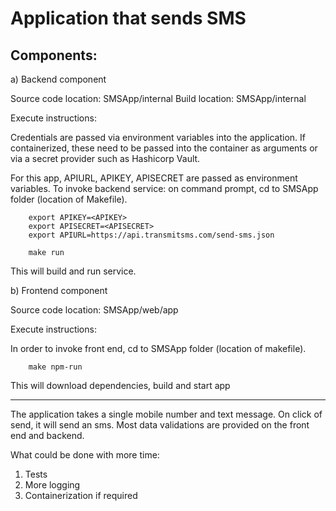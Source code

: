 Application that sends SMS
==========================

Components: 
----------

a) Backend component 

Source code location: SMSApp/internal
Build location: SMSApp/internal

Execute instructions:

Credentials are passed via environment variables into the application. 
If containerized, these need to be passed into the container as arguments or via a secret provider such as Hashicorp Vault. 

For this app, APIURL, APIKEY, APISECRET are passed as environment variables.
To invoke backend service: on command prompt, cd to SMSApp folder (location of Makefile).
``` 
    export APIKEY=<APIKEY>
    export APISECRET=<APISECRET>
    export APIURL=https://api.transmitsms.com/send-sms.json

    make run 
```

This will build and run service. 

b) Frontend component

Source code location: SMSApp/web/app

Execute instructions:

In order to invoke front end, cd to SMSApp folder (location of makefile).
```
    make npm-run
```
This will download dependencies, build and start app

-------------

The application takes a single mobile number and text message. On click of send, it will send an sms. 
Most data validations are provided on the front end and backend. 

What could be done with more time: 
1. Tests
2. More logging
3. Containerization if required
